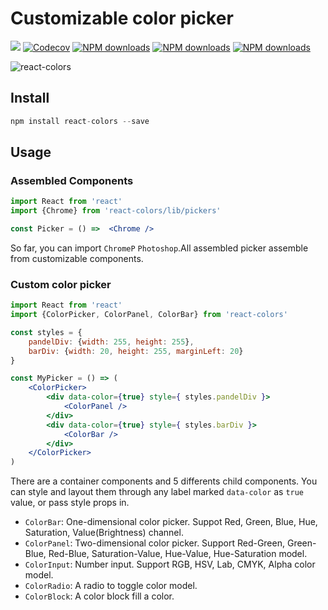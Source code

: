 
# Customizable color picker

[![](https://img.shields.io/travis/huangbuyi/react-freecolor.svg)](https://travis-ci.org/huangbuyi/react-freecolor)
[![Codecov](https://img.shields.io/codecov/c/github/huangbuyi/react-freecolor.svg)](https://codecov.io/github/huangbuyi/react-freecolor)
[![NPM downloads](https://img.shields.io/npm/dt/react-colors.svg)](https://www.npmjs.com/package/react-colors)
[![NPM downloads](https://img.shields.io/npm/v/react-colors.svg)](https://www.npmjs.com/package/react-colors)
[![NPM downloads](https://img.shields.io/npm/l/react-colors.svg)](https://www.npmjs.com/package/react-colors)

![react-colors](http://onw3okkga.bkt.gdipper.com/react-colors.jpg)

## Install

```js
npm install react-colors --save
```

## Usage

### Assembled Components 

```jsx
import React from 'react'
import {Chrome} from 'react-colors/lib/pickers'

const Picker = () =>  <Chrome />
```

So far, you can import `ChromeP` `Photoshop`.All assembled picker assemble from customizable components.

### Custom color picker 
```jsx
import React from 'react'
import {ColorPicker, ColorPanel, ColorBar} from 'react-colors'

const styles = {
	pandelDiv: {width: 255, height: 255},
	barDiv: {width: 20, height: 255, marginLeft: 20}
}

const MyPicker = () => (
	<ColorPicker>
		<div data-color={true} style={ styles.pandelDiv }>
			<ColorPanel />	
		</div>
		<div data-color={true} style={ styles.barDiv }>
			<ColorBar />
		</div>
	</ColorPicker>
)
```
There are a container components and 5 differents child components. You can style and layout them through any label marked `data-color` as `true` value, or pass style props in.  

- `ColorBar`: One-dimensional color picker. Suppot Red, Green, Blue, Hue, Saturation, Value(Brightness) channel. 
- `ColorPanel`: Two-dimensional color picker. Support Red-Green, Green-Blue, Red-Blue, Saturation-Value, Hue-Value, Hue-Saturation model.
- `ColorInput`: Number input. Support RGB, HSV, Lab, CMYK, Alpha color model. 
- `ColorRadio`: A radio to toggle color model. 
- `ColorBlock`: A color block fill a color.



